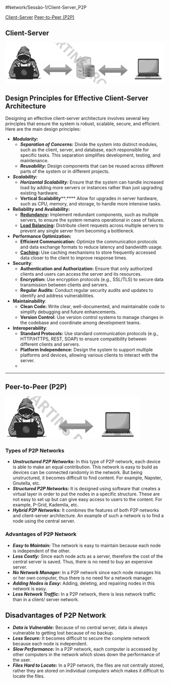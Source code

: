 #Network/Sessão-1/Client-Server_P2P

[Client-Server](#Client-Server)
[Peer-to-Peer (P2P)](#Peer-to-Peer%20(P2P))

## Client-Server

![](Imagens/Client-Server.png)

## Design Principles for Effective Client-Server Architecture

Designing an effective client-server architecture involves several key principles that ensure the system is robust, scalable, secure, and efficient. Here are the main design principles:

- ***Modularity:***
    - ***Separation of Concerns:*** Divide the system into distinct modules, such as the client, server, and database, each responsible for specific tasks. This separation simplifies development, testing, and maintenance.
    - ***Reusability:*** Design components that can be reused across different parts of the system or in different projects.
- ***Scalability:***
    - ***Horizontal Scalability:*** Ensure that the system can handle increased load by adding more servers or instances rather than just upgrading existing hardware.
    - ****Vertical Scalability******:**** Allow for upgrades in server hardware, such as CPU, memory, and storage, to handle more intensive tasks.
- ****Reliability and Availability:****
    - [****Redundancy****](https://www.geeksforgeeks.org/redundancy-system-design/)****:**** Implement redundant components, such as multiple servers, to ensure the system remains operational in case of failures.
    - [****Load Balancing****](https://www.geeksforgeeks.org/what-is-load-balancer-system-design/)****:**** Distribute client requests across multiple servers to prevent any single server from becoming a bottleneck.
- ****Performance Optimization:****
    - ****Efficient Communication:**** Optimize the communication protocols and data exchange formats to reduce latency and bandwidth usage.
    - [****Caching****](https://www.geeksforgeeks.org/caching-system-design-concept-for-beginners/)****:**** Use caching mechanisms to store frequently accessed data closer to the client to improve response times.
- ****Security****:
    - ****Authentication and Authorization:**** Ensure that only authorized clients and users can access the server and its resources.
    - ****Encryption:**** Use encryption protocols (e.g., SSL/TLS) to secure data transmission between clients and servers.
    - ****Regular Audits:**** Conduct regular security audits and updates to identify and address vulnerabilities.
- ****Maintainability****:
    - ****Clean Code:**** Write clear, well-documented, and maintainable code to simplify debugging and future enhancements.
    - ****Version Control:**** Use version control systems to manage changes in the codebase and coordinate among development teams.
- ****Interoperability****:
    - ****Standard Protocols:**** Use standard communication protocols (e.g., HTTP/HTTPS, REST, SOAP) to ensure compatibility between different clients and servers.
    - ****Platform Independence:**** Design the system to support multiple platforms and devices, allowing various clients to interact with the server.
    - 

---
## Peer-to-Peer (P2P)

![](Imagens/Peer-to-Peer.png)

### Types of P2P Networks

- ***Unstructured P2P Networks:*** In this type of P2P network, each device is able to make an equal contribution. This network is easy to build as devices can be connected randomly in the network. But being unstructured, it becomes difficult to find content. For example, Napster, Gnutella, etc.
- ***Structured P2P Networks:*** It is designed using software that creates a virtual layer in order to put the nodes in a specific structure. These are not easy to set up but can give easy access to users to the content. For example, P-Grid, Kademlia, etc. 
- ***Hybrid P2P Networks:*** It combines the features of both P2P networks and client-server architecture. An example of such a network is to find a node using the central server.

### Advantages of P2P Network

- ***Easy to Maintain:*** The network is easy to maintain because each node is independent of the other.
- ***Less Costly:*** Since each node acts as a server, therefore the cost of the central server is saved. Thus, there is no need to buy an expensive server.
- ***No Network Manager:*** In a P2P network since each node manages his or her own computer, thus there is no need for a network manager.
- ***Adding Nodes is Easy:*** Adding, deleting, and repairing nodes in this network is easy.
- ***Less Network Traffic:*** In a P2P network, there is less network traffic than in a client/ server network.

## Disadvantages of P2P Network

- ***Data is Vulnerable:*** Because of no central server, data is always vulnerable to getting lost because of no backup.
- ***Less Secure:*** It becomes difficult to secure the complete network because each node is independent. 
- ***Slow Performance:*** In a P2P network, each computer is accessed by other computers in the network which slows down the performance of the user.
- ***Files Hard to Locate:*** In a P2P network, the files are not centrally stored, rather they are stored on individual computers which makes it difficult to locate the files.